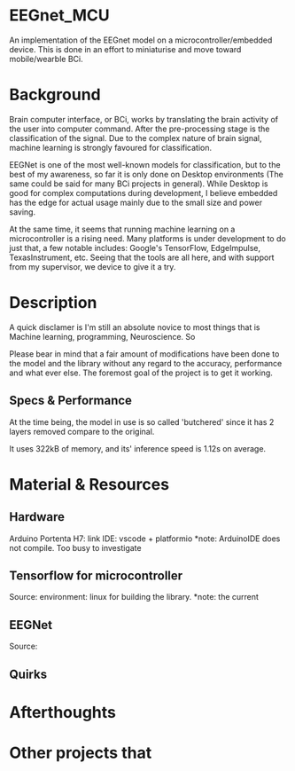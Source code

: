 # EEGnet_MCU
An implementation of the EEGnet model on a microcontroller/embedded device.
This is done in an effort to miniaturise and move toward mobile/wearble BCi. 

# Background 
Brain computer interface, or BCi, works by translating the brain activity of the user into computer command. After the pre-processing stage is the classification of the signal. Due to the complex nature of brain signal, machine learning is strongly favoured for classification. 

EEGNet is one of the most well-known models for classification, but to the best of my awareness, so far it is only done on Desktop environments (The same could be said for many BCi projects in general). While Desktop is good for complex computations during development, I believe embedded has the edge for actual usage mainly due to the small size and power saving. 

At the same time, it seems that running machine learning on a microcontroller is a rising need. Many platforms is under development to do just that, a few notable includes: Google's TensorFlow, EdgeImpulse, TexasInstrument, etc. Seeing that the tools are all here, and with support from my supervisor, we device to give it a try.  

# Description
A quick disclamer is I'm still an absolute novice to most things that is Machine learning, programming, Neuroscience. So 

Please bear in mind that a fair amount of modifications have been done to the model and the library without any regard to the accuracy, performance and what ever else. The foremost goal of the project is to get it working. 

## Specs & Performance
At the time being, the model in use is so called 'butchered' since it has 2 layers removed compare to the original. 

It uses 322kB of memory, and its' inference speed is 1.12s on average. 

# Material & Resources
## Hardware
Arduino Portenta H7: link
IDE: vscode + platformio
*note: ArduinoIDE does not compile. Too busy to investigate


## Tensorflow for microcontroller
Source: 
environment: linux for building the library. 
*note: the current 
## EEGNet
Source:  

## Quirks 

# Afterthoughts

# Other projects that 
